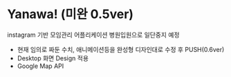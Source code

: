 # Yanawa! (미완 0.5ver)

instagram 기반 모임관리 어플리케이션
병원입원으로 일단중지
예정
+ 현재 임의로 짜둔 수치, 애니메이션등을 완성형 디자인대로 수정 후 PUSH(0.6ver)
+ Desktop 화면 Design 적용
+ Google Map API 

